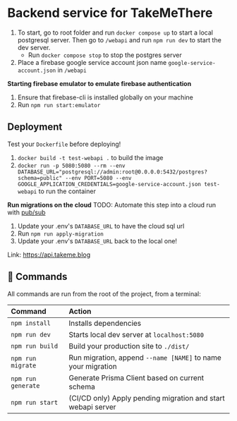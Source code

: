 # Backend service for TakeMeThere

1. To start, go to root folder and run `docker compose up` to start a local postgresql server. Then go to `/webapi` and run `npm run dev` to start the dev server.
   - Run `docker compose stop` to stop the postgres server
2. Place a firebase google service account json name `google-service-account.json` in `/webapi`

**Starting firebase emulator to emulate firebase authentication**

1. Ensure that firebase-cli is installed globally on your machine
2. Run `npm run start:emulator`

## Deployment

Test your `Dockerfile` before deploying!

1. `docker build -t test-webapi .` to build the image
2. `docker run -p 5080:5080 --rm --env DATABASE_URL="postgresql://admin:root@0.0.0.0:5432/postgres?schema=public" --env PORT=5080 --env GOOGLE_APPLICATION_CREDENTIALS=google-service-account.json test-webapi` to run the container

**Run migrations on the cloud**
TODO: Automate this step into a cloud run with [pub/sub](https://cloud.google.com/build/docs/subscribe-build-notifications)

1. Update your .env's `DATABASE_URL` to have the cloud sql url
2. Run `npm run apply-migration`
3. Update your .env's `DATABASE_URL` back to the local one!

Link: https://api.takeme.blog

## 🧞 Commands

All commands are run from the root of the project, from a terminal:

| Command            | Action                                                       |
| :----------------- | :----------------------------------------------------------- |
| `npm install`      | Installs dependencies                                        |
| `npm run dev`      | Starts local dev server at `localhost:5080`                  |
| `npm run build`    | Build your production site to `./dist/`                      |
| `npm run migrate`  | Run migration, append `--name [NAME]` to name your migration |
| `npm run generate` | Generate Prisma Client based on current schema               |
| `npm run start`    | (CI/CD only) Apply pending migration and start webapi server |
